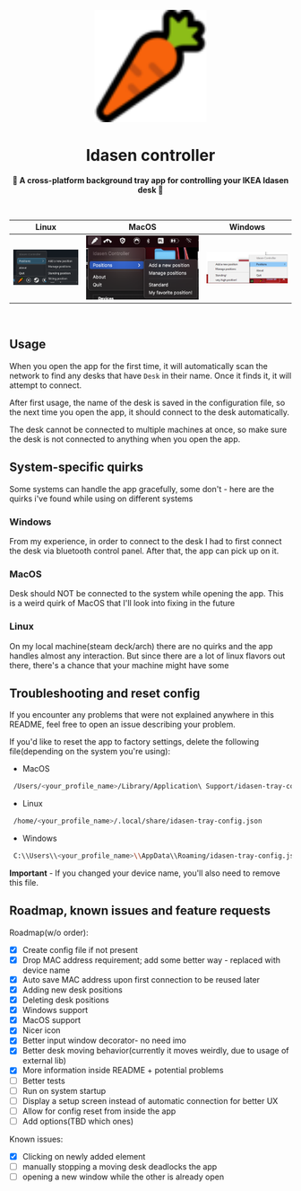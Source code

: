 
<p align="center">
</p>

<div align="center">
<img src="https://github.com/golota60/idasen-tray-controller/blob/master/public/carrot.png" width="200">
	<h1>Idasen controller</h1>
	<p>
		<b>🥕 A cross-platform background tray app for controlling your IKEA Idasen desk 🥕</b>
	</p>
	<br>
</div>

Linux             |  MacOS   | Windows
:-------------------------:|:-------------------------:|:-------------------------:
![](https://github.com/golota60/idasen-tray-controller/blob/master/linux-demo.png)  |  ![](https://github.com/golota60/idasen-tray-controller/blob/master/macos-demo.png)   |   ![](https://github.com/golota60/idasen-tray-controller/blob/master/win-demo.png)

<br>


## Usage

When you open the app for the first time, it will automatically scan the network to find any desks that have `Desk` in their name. Once it finds it, it will attempt to connect.

After first usage, the name of the desk is saved in the configuration file, so the next time you open the app, it should connect to the desk automatically.

The desk cannot be connected to multiple machines at once, so make sure the desk is not connected to anything when you open the app.

## System-specific quirks

Some systems can handle the app gracefully, some don't - here are the quirks i've found while using on different systems

### Windows

From my experience, in order to connect to the desk I had to first connect the desk via bluetooth control panel. After that, the app can pick up on it.

### MacOS

Desk should NOT be connected to the system while opening the app. This is a weird quirk of MacOS that I'll look into fixing in the future

### Linux

On my local machine(steam deck/arch) there are no quirks and the app handles almost any interaction. But since there are a lot of linux flavors out there, there's a chance that your machine might have some

## Troubleshooting and reset config

If you encounter any problems that were not explained anywhere in this README, feel free to open an issue describing your problem.

If you'd like to reset the app to factory settings, delete the following file(depending on the system you're using):
- MacOS
```bash
 /Users/<your_profile_name>/Library/Application\ Support/idasen-tray-config.json
```
- Linux
```bash
 /home/<your_profile_name>/.local/share/idasen-tray-config.json
```
- Windows
```bash
 C:\\Users\\<your_profile_name>\\AppData\\Roaming/idasen-tray-config.json
```

**Important** - If you changed your device name, you'll also need to remove this file.

## Roadmap, known issues and feature requests

Roadmap(w/o order):

- [x] Create config file if not present
- [x] Drop MAC address requirement; add some better way - replaced with device name
- [x] Auto save MAC address upon first connection to be reused later
- [x] Adding new desk positions
- [x] Deleting desk positions
- [x] Windows support
- [x] MacOS support
- [x] Nicer icon
- [x] Better input window decorator- no need imo
- [x] Better desk moving behavior(currently it moves weirdly, due to usage of external lib)
- [X] More information inside README + potential problems
- [ ] Better tests
- [ ] Run on system startup
- [ ] Display a setup screen instead of automatic connection for better UX
- [ ] Allow for config reset from inside the app
- [ ] Add options(TBD which ones)

Known issues:

- [x] Clicking on newly added element
- [ ] manually stopping a moving desk deadlocks the app
- [ ] opening a new window while the other is already open
